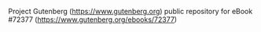 Project Gutenberg (https://www.gutenberg.org) public repository
for eBook #72377 (https://www.gutenberg.org/ebooks/72377)

